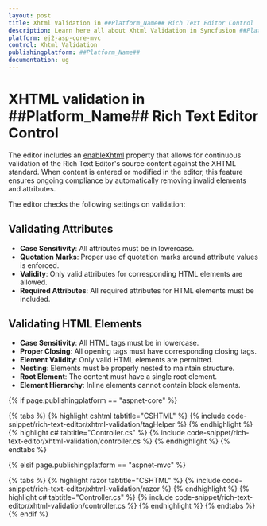 ```yaml
---
layout: post
title: Xhtml Validation in ##Platform_Name## Rich Text Editor Control
description: Learn here all about Xhtml Validation in Syncfusion ##Platform_Name## Rich Text Editor control of Syncfusion Essential JS 2 and more.
platform: ej2-asp-core-mvc
control: Xhtml Validation
publishingplatform: ##Platform_Name##
documentation: ug
---
```


# XHTML validation in  ##Platform_Name## Rich Text Editor Control

The editor includes an [enableXhtml](https://help.syncfusion.com/cr/aspnetcore-js2/syncfusion.ej2.richtexteditor.richtexteditor.html#Syncfusion_EJ2_RichTextEditor_RichTextEditor_EnableXhtml) property that allows for continuous validation of the Rich Text Editor's source content against the XHTML standard. When content is entered or modified in the editor, this feature ensures ongoing compliance by automatically removing invalid elements and attributes.

The editor checks the following settings on validation:

## Validating Attributes

* **Case Sensitivity**: All attributes must be in lowercase.
* **Quotation Marks**: Proper use of quotation marks around attribute values is enforced.
* **Validity**: Only valid attributes for corresponding HTML elements are allowed.
* **Required Attributes**: All required attributes for HTML elements must be included.

## Validating HTML Elements

* **Case Sensitivity**: All HTML tags must be in lowercase.
* **Proper Closing**: All opening tags must have corresponding closing tags.
* **Element Validity**: Only valid HTML elements are permitted.
* **Nesting**: Elements must be properly nested to maintain structure.
* **Root Element**: The content must have a single root element.
* **Element Hierarchy**: Inline elements cannot contain block elements.

{% if page.publishingplatform == "aspnet-core" %}

{% tabs %}
{% highlight cshtml tabtitle="CSHTML" %}
{% include code-snippet/rich-text-editor/xhtml-validation/tagHelper %}
{% endhighlight %}
{% highlight c# tabtitle="Controller.cs" %}
{% include code-snippet/rich-text-editor/xhtml-validation/controller.cs %}
{% endhighlight %}
{% endtabs %}

{% elsif page.publishingplatform == "aspnet-mvc" %}

{% tabs %}
{% highlight razor tabtitle="CSHTML" %}
{% include code-snippet/rich-text-editor/xhtml-validation/razor %}
{% endhighlight %}
{% highlight c# tabtitle="Controller.cs" %}
{% include code-snippet/rich-text-editor/xhtml-validation/controller.cs %}
{% endhighlight %}
{% endtabs %}
{% endif %}